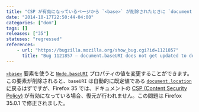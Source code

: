 ```yaml
---
title: "CSP が有効になっているページから `<base>` が削除されたときに `document.baseURI` が更新されません "
date: "2014-10-17T22:50:44-04:00"
categories: ["dom"]
tags: []
releases: ["35"]
statuses: "regressed"
references:
    - url: "https://bugzilla.mozilla.org/show_bug.cgi?id=1121857"
      title: "Bug 1121857 – document.baseURI does not get updated to document.location after base tag is removed from DOM for site with a CSP"
---
```

[`<base>`](https://developer.mozilla.org/docs/Web/HTML/Element/base) 要素を使うと [`Node.baseURI`](https://developer.mozilla.org/docs/Web/API/Node.baseURI) プロパティの値を変更することができます。この要素が削除されると、`baseURI` は自動的に既定値である [`document.location`](https://developer.mozilla.org/docs/Web/API/document.location) に戻るはずですが、Firefox 35 では、ドキュメントの [CSP (Content Security Policy)](https://developer.mozilla.org/docs/Web/Security/CSP) が有効になっている場合、復元が行われません。この問題は Firefox 35.0.1 で修正されました。
